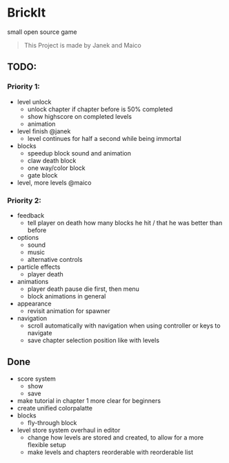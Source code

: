 # BrickIt
small open source game

> This Project is made by
> Janek and Maico

## TODO:

### Priority 1:

- level unlock
	- unlock chapter if chapter before is 50% completed
	- show highscore on completed levels
	- animation
- level finish @janek
	- level continues for half a second while being immortal
- blocks
	- speedup block sound and animation
	- claw death block
	- one way/color block
	- gate block
- level, more levels @maico

### Priority 2:

- feedback
	- tell player on death how many blocks he hit / that he was better than before
- options
	- sound
	- music
    - alternative controls
- particle effects
	- player death
- animations
	- player death pause
	  die first, then menu
    - block animations in general
- appearance
    - revisit animation for spawner
- navigation
	- scroll automatically with navigation when using controller or keys to navigate
	- save chapter selection position like with levels


## Done

- score system
    - show
    - save
- make tutorial in chapter 1 more clear for beginners
- create unified colorpalatte
- blocks
	- fly-through block
- level store system overhaul in editor
    - change how levels are stored and created, to allow for a more flexible setup
	- make levels and chapters reorderable with reorderable list
